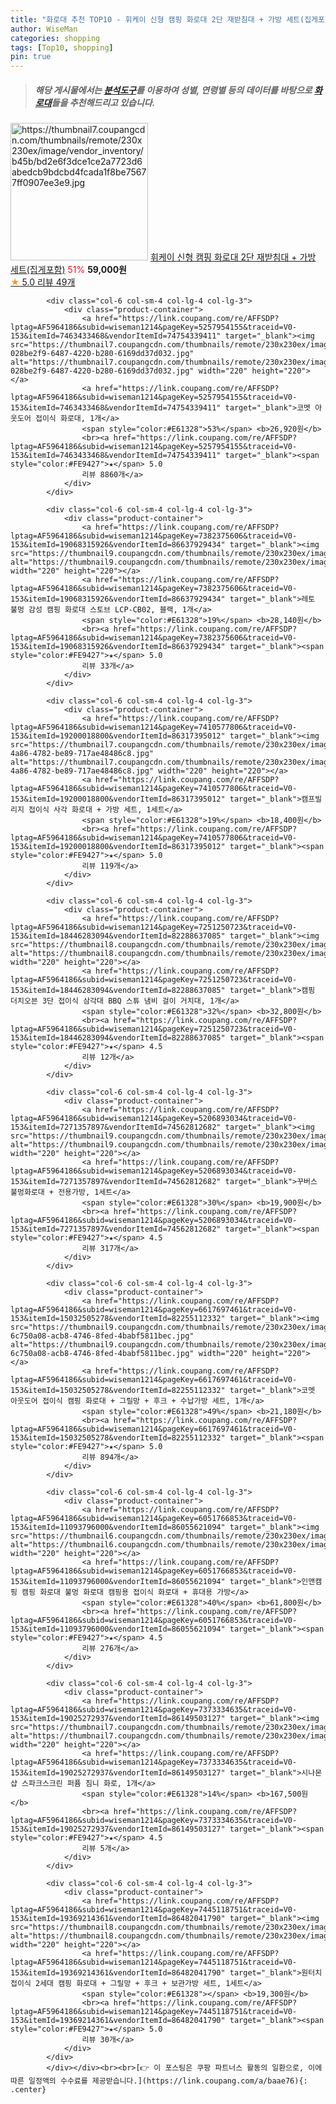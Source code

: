 ```yaml
---
title: "화로대 추천 TOP10 - 휘케이 신형 캠핑 화로대 2단 재받침대 + 가방 세트(집게포함)"
author: WiseMan
categories: shopping
tags: [Top10, shopping]
pin: true
---
```


> ##### 해당 게시물에서는 [**분석도구**](https://itemscout.io/)를 이용하여 **성별**, **연령별** 등의 데이터를 바탕으로 [**화로대**](https://link.coupang.com/a/baae76)들을 추천해드리고 있습니다.
<div class="container"><div class="row">
            <div class="col-6 col-sm-4 col-lg-4 col-lg-3">
                <div class="product-container">
                    <a href="https://link.coupang.com/re/AFFSDP?lptag=AF5964186&subid=wiseman1214&pageKey=7690198462&traceid=V0-153&itemId=20563073617&vendorItemId=86847846607" target="_blank"><img src="https://thumbnail7.coupangcdn.com/thumbnails/remote/230x230ex/image/vendor_inventory/b45b/bd2e6f3dce1ce2a7723d6abedcb9bdcbd4fcada1f8be75677ff0907ee3e9.jpg" alt="https://thumbnail7.coupangcdn.com/thumbnails/remote/230x230ex/image/vendor_inventory/b45b/bd2e6f3dce1ce2a7723d6abedcb9bdcbd4fcada1f8be75677ff0907ee3e9.jpg" width="220" height="220"></a>
                    <a href="https://link.coupang.com/re/AFFSDP?lptag=AF5964186&subid=wiseman1214&pageKey=7690198462&traceid=V0-153&itemId=20563073617&vendorItemId=86847846607" target="_blank">휘케이 신형 캠핑 화로대 2단 재받침대 + 가방 세트(집게포함)</a>
                    <span style="color:#E61328">51%</span> <b>59,000원</b>
                    <br><a href="https://link.coupang.com/re/AFFSDP?lptag=AF5964186&subid=wiseman1214&pageKey=7690198462&traceid=V0-153&itemId=20563073617&vendorItemId=86847846607" target="_blank"><span style="color:#FE9427">★</span> 5.0
                    리뷰 49개</a>
                </div>
            </div>
            
            <div class="col-6 col-sm-4 col-lg-4 col-lg-3">
                <div class="product-container">
                    <a href="https://link.coupang.com/re/AFFSDP?lptag=AF5964186&subid=wiseman1214&pageKey=5257954155&traceid=V0-153&itemId=7463433468&vendorItemId=74754339411" target="_blank"><img src="https://thumbnail7.coupangcdn.com/thumbnails/remote/230x230ex/image/retail/images/3965875297510-028be2f9-6487-4220-b280-6169dd37d032.jpg" alt="https://thumbnail7.coupangcdn.com/thumbnails/remote/230x230ex/image/retail/images/3965875297510-028be2f9-6487-4220-b280-6169dd37d032.jpg" width="220" height="220"></a>
                    <a href="https://link.coupang.com/re/AFFSDP?lptag=AF5964186&subid=wiseman1214&pageKey=5257954155&traceid=V0-153&itemId=7463433468&vendorItemId=74754339411" target="_blank">코멧 아웃도어 접이식 화로대, 1개</a>
                    <span style="color:#E61328">53%</span> <b>26,920원</b>
                    <br><a href="https://link.coupang.com/re/AFFSDP?lptag=AF5964186&subid=wiseman1214&pageKey=5257954155&traceid=V0-153&itemId=7463433468&vendorItemId=74754339411" target="_blank"><span style="color:#FE9427">★</span> 5.0
                    리뷰 8860개</a>
                </div>
            </div>
            
            <div class="col-6 col-sm-4 col-lg-4 col-lg-3">
                <div class="product-container">
                    <a href="https://link.coupang.com/re/AFFSDP?lptag=AF5964186&subid=wiseman1214&pageKey=7382375606&traceid=V0-153&itemId=19068315926&vendorItemId=86637929434" target="_blank"><img src="https://thumbnail9.coupangcdn.com/thumbnails/remote/230x230ex/image/rs_quotation_api/umu3fa8v/c4775a6a461f4a64b01fb8730c022223.jpg" alt="https://thumbnail9.coupangcdn.com/thumbnails/remote/230x230ex/image/rs_quotation_api/umu3fa8v/c4775a6a461f4a64b01fb8730c022223.jpg" width="220" height="220"></a>
                    <a href="https://link.coupang.com/re/AFFSDP?lptag=AF5964186&subid=wiseman1214&pageKey=7382375606&traceid=V0-153&itemId=19068315926&vendorItemId=86637929434" target="_blank">레토 불멍 감성 캠핑 화로대 스토브 LCP-CB02, 블랙, 1개</a>
                    <span style="color:#E61328">19%</span> <b>28,140원</b>
                    <br><a href="https://link.coupang.com/re/AFFSDP?lptag=AF5964186&subid=wiseman1214&pageKey=7382375606&traceid=V0-153&itemId=19068315926&vendorItemId=86637929434" target="_blank"><span style="color:#FE9427">★</span> 5.0
                    리뷰 33개</a>
                </div>
            </div>
            
            <div class="col-6 col-sm-4 col-lg-4 col-lg-3">
                <div class="product-container">
                    <a href="https://link.coupang.com/re/AFFSDP?lptag=AF5964186&subid=wiseman1214&pageKey=7410577806&traceid=V0-153&itemId=19200018800&vendorItemId=86317395012" target="_blank"><img src="https://thumbnail7.coupangcdn.com/thumbnails/remote/230x230ex/image/retail/images/2023/06/19/13/4/8d464971-4a86-4782-be89-717ae48486c8.jpg" alt="https://thumbnail7.coupangcdn.com/thumbnails/remote/230x230ex/image/retail/images/2023/06/19/13/4/8d464971-4a86-4782-be89-717ae48486c8.jpg" width="220" height="220"></a>
                    <a href="https://link.coupang.com/re/AFFSDP?lptag=AF5964186&subid=wiseman1214&pageKey=7410577806&traceid=V0-153&itemId=19200018800&vendorItemId=86317395012" target="_blank">캠프빌리지 접이식 사각 화로대 + 가방 세트, 1세트</a>
                    <span style="color:#E61328">19%</span> <b>18,400원</b>
                    <br><a href="https://link.coupang.com/re/AFFSDP?lptag=AF5964186&subid=wiseman1214&pageKey=7410577806&traceid=V0-153&itemId=19200018800&vendorItemId=86317395012" target="_blank"><span style="color:#FE9427">★</span> 5.0
                    리뷰 119개</a>
                </div>
            </div>
            
            <div class="col-6 col-sm-4 col-lg-4 col-lg-3">
                <div class="product-container">
                    <a href="https://link.coupang.com/re/AFFSDP?lptag=AF5964186&subid=wiseman1214&pageKey=7251250723&traceid=V0-153&itemId=18446283094&vendorItemId=82288637085" target="_blank"><img src="https://thumbnail8.coupangcdn.com/thumbnails/remote/230x230ex/image/vendor_inventory/5c6e/e4000089bff1946b101eb1a233b1273da62cd9ee96643d5aacc32f5feef1.jpg" alt="https://thumbnail8.coupangcdn.com/thumbnails/remote/230x230ex/image/vendor_inventory/5c6e/e4000089bff1946b101eb1a233b1273da62cd9ee96643d5aacc32f5feef1.jpg" width="220" height="220"></a>
                    <a href="https://link.coupang.com/re/AFFSDP?lptag=AF5964186&subid=wiseman1214&pageKey=7251250723&traceid=V0-153&itemId=18446283094&vendorItemId=82288637085" target="_blank">캠핑 더치오븐 3단 접이식 삼각대 BBQ 스튜 냄비 걸이 거치대, 1개</a>
                    <span style="color:#E61328">32%</span> <b>32,800원</b>
                    <br><a href="https://link.coupang.com/re/AFFSDP?lptag=AF5964186&subid=wiseman1214&pageKey=7251250723&traceid=V0-153&itemId=18446283094&vendorItemId=82288637085" target="_blank"><span style="color:#FE9427">★</span> 4.5
                    리뷰 12개</a>
                </div>
            </div>
            
            <div class="col-6 col-sm-4 col-lg-4 col-lg-3">
                <div class="product-container">
                    <a href="https://link.coupang.com/re/AFFSDP?lptag=AF5964186&subid=wiseman1214&pageKey=5206893034&traceid=V0-153&itemId=7271357897&vendorItemId=74562812682" target="_blank"><img src="https://thumbnail9.coupangcdn.com/thumbnails/remote/230x230ex/image/rs_quotation_api/bffywq1t/9c337b6768ee4835b73467eebb15f3e3.jpg" alt="https://thumbnail9.coupangcdn.com/thumbnails/remote/230x230ex/image/rs_quotation_api/bffywq1t/9c337b6768ee4835b73467eebb15f3e3.jpg" width="220" height="220"></a>
                    <a href="https://link.coupang.com/re/AFFSDP?lptag=AF5964186&subid=wiseman1214&pageKey=5206893034&traceid=V0-153&itemId=7271357897&vendorItemId=74562812682" target="_blank">꾸버스 불멍화로대 + 전용가방, 1세트</a>
                    <span style="color:#E61328">30%</span> <b>19,900원</b>
                    <br><a href="https://link.coupang.com/re/AFFSDP?lptag=AF5964186&subid=wiseman1214&pageKey=5206893034&traceid=V0-153&itemId=7271357897&vendorItemId=74562812682" target="_blank"><span style="color:#FE9427">★</span> 4.5
                    리뷰 317개</a>
                </div>
            </div>
            
            <div class="col-6 col-sm-4 col-lg-4 col-lg-3">
                <div class="product-container">
                    <a href="https://link.coupang.com/re/AFFSDP?lptag=AF5964186&subid=wiseman1214&pageKey=6617697461&traceid=V0-153&itemId=15032505278&vendorItemId=82255112332" target="_blank"><img src="https://thumbnail9.coupangcdn.com/thumbnails/remote/230x230ex/image/retail/images/4439142815843344-6c750a08-acb8-4746-8fed-4babf5811bec.jpg" alt="https://thumbnail9.coupangcdn.com/thumbnails/remote/230x230ex/image/retail/images/4439142815843344-6c750a08-acb8-4746-8fed-4babf5811bec.jpg" width="220" height="220"></a>
                    <a href="https://link.coupang.com/re/AFFSDP?lptag=AF5964186&subid=wiseman1214&pageKey=6617697461&traceid=V0-153&itemId=15032505278&vendorItemId=82255112332" target="_blank">코멧 아웃도어 접이식 캠핑 화로대 + 그릴망 + 후크 + 수납가방 세트, 1개</a>
                    <span style="color:#E61328">49%</span> <b>21,180원</b>
                    <br><a href="https://link.coupang.com/re/AFFSDP?lptag=AF5964186&subid=wiseman1214&pageKey=6617697461&traceid=V0-153&itemId=15032505278&vendorItemId=82255112332" target="_blank"><span style="color:#FE9427">★</span> 5.0
                    리뷰 894개</a>
                </div>
            </div>
            
            <div class="col-6 col-sm-4 col-lg-4 col-lg-3">
                <div class="product-container">
                    <a href="https://link.coupang.com/re/AFFSDP?lptag=AF5964186&subid=wiseman1214&pageKey=6051766853&traceid=V0-153&itemId=11093796000&vendorItemId=86055621094" target="_blank"><img src="https://thumbnail6.coupangcdn.com/thumbnails/remote/230x230ex/image/vendor_inventory/1503/ffb67bb6abc094da06c918338dfe9511e981cf833a204335f9bffdd8953b.jpg" alt="https://thumbnail6.coupangcdn.com/thumbnails/remote/230x230ex/image/vendor_inventory/1503/ffb67bb6abc094da06c918338dfe9511e981cf833a204335f9bffdd8953b.jpg" width="220" height="220"></a>
                    <a href="https://link.coupang.com/re/AFFSDP?lptag=AF5964186&subid=wiseman1214&pageKey=6051766853&traceid=V0-153&itemId=11093796000&vendorItemId=86055621094" target="_blank">인앤캠핑 캠핑 화로대 불멍 화로대 캠핑용 접이식 화로대 + 휴대용 가방</a>
                    <span style="color:#E61328">40%</span> <b>61,800원</b>
                    <br><a href="https://link.coupang.com/re/AFFSDP?lptag=AF5964186&subid=wiseman1214&pageKey=6051766853&traceid=V0-153&itemId=11093796000&vendorItemId=86055621094" target="_blank"><span style="color:#FE9427">★</span> 4.5
                    리뷰 276개</a>
                </div>
            </div>
            
            <div class="col-6 col-sm-4 col-lg-4 col-lg-3">
                <div class="product-container">
                    <a href="https://link.coupang.com/re/AFFSDP?lptag=AF5964186&subid=wiseman1214&pageKey=7373334635&traceid=V0-153&itemId=19025272937&vendorItemId=86149503127" target="_blank"><img src="https://thumbnail7.coupangcdn.com/thumbnails/remote/230x230ex/image/vendor_inventory/2ec6/6cd8d73aa2bed6e834ab65d796086ccb9413dfee568ea3037966c8105151.jpg" alt="https://thumbnail7.coupangcdn.com/thumbnails/remote/230x230ex/image/vendor_inventory/2ec6/6cd8d73aa2bed6e834ab65d796086ccb9413dfee568ea3037966c8105151.jpg" width="220" height="220"></a>
                    <a href="https://link.coupang.com/re/AFFSDP?lptag=AF5964186&subid=wiseman1214&pageKey=7373334635&traceid=V0-153&itemId=19025272937&vendorItemId=86149503127" target="_blank">시나몬샵 스파크스크린 퍼퓸 침니 화로, 1개</a>
                    <span style="color:#E61328">14%</span> <b>167,500원</b>
                    <br><a href="https://link.coupang.com/re/AFFSDP?lptag=AF5964186&subid=wiseman1214&pageKey=7373334635&traceid=V0-153&itemId=19025272937&vendorItemId=86149503127" target="_blank"><span style="color:#FE9427">★</span> 4.5
                    리뷰 5개</a>
                </div>
            </div>
            
            <div class="col-6 col-sm-4 col-lg-4 col-lg-3">
                <div class="product-container">
                    <a href="https://link.coupang.com/re/AFFSDP?lptag=AF5964186&subid=wiseman1214&pageKey=7445118751&traceid=V0-153&itemId=19369214361&vendorItemId=86482041790" target="_blank"><img src="https://thumbnail8.coupangcdn.com/thumbnails/remote/230x230ex/image/rs_quotation_api/qv5lwz58/be40a70e6fdc402ea634ac461438ce72.jpg" alt="https://thumbnail8.coupangcdn.com/thumbnails/remote/230x230ex/image/rs_quotation_api/qv5lwz58/be40a70e6fdc402ea634ac461438ce72.jpg" width="220" height="220"></a>
                    <a href="https://link.coupang.com/re/AFFSDP?lptag=AF5964186&subid=wiseman1214&pageKey=7445118751&traceid=V0-153&itemId=19369214361&vendorItemId=86482041790" target="_blank">원터치 접이식 2세대 캠핑 화로대 + 그릴망 + 후크 + 보관가방 세트, 1세트</a>
                    <span style="color:#E61328"></span> <b>19,300원</b>
                    <br><a href="https://link.coupang.com/re/AFFSDP?lptag=AF5964186&subid=wiseman1214&pageKey=7445118751&traceid=V0-153&itemId=19369214361&vendorItemId=86482041790" target="_blank"><span style="color:#FE9427">★</span> 5.0
                    리뷰 30개</a>
                </div>
            </div>
            </div></div><br><br>[👉 이 포스팅은 쿠팡 파트너스 활동의 일환으로, 이에 따른 일정액의 수수료를 제공받습니다.](https://link.coupang.com/a/baae76){: .center}